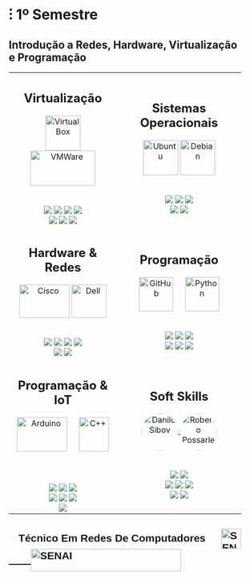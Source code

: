 <!DOCTYPE html>
<html>
<head>
</head>
<body>
  <div style="max-width: 100%; padding: 0 20px;">
<h1>⁝ 1º Semestre</h1>
<h2>Introdução a Redes, Hardware, Virtualização e Programação</h2>
<body>
<table>
  <tr>
    <td align="center" >
      <h2>Virtualização</h2>
      <a>
        <img align="center" alt="Virtual Box" height="70" width="70" src="https://www.vectorlogo.zone/logos/virtualbox/virtualbox-icon.svg" />
      </a>
      <a>
        <img align="center" alt="VMWare" height="70" width="130" src="https://vectorwiki.com/images/WP5h6__vmware.svg" />
      </a>
      <br>
      <br><br>
      <img src="https://img.shields.io/badge/Instala%C3%A7%C3%A3o-E06661?logoColor=white&style=for-the-badge">
      <img src="https://img.shields.io/badge/Configuração-E06661?logoColor=white&style=for-the-badge">
      <img src="https://img.shields.io/badge/RAID-E06661?logoColor=white&style=for-the-badge">
      <img src="https://img.shields.io/badge/Conectividade-E06661?logoColor=white&style=for-the-badge">
     <br>
      <img src="https://img.shields.io/badge/Domínios-CA0100?logoColor=white&style=for-the-badge">
      <img src="https://img.shields.io/badge/Compartilhamento-CA0100?logoColor=white&style=for-the-badge">
      <img src="https://img.shields.io/badge/Backup-CA0100?logoColor=white&style=for-the-badge">
    </td>
    <td align="center">
      <h2>Sistemas Operacionais</h2>
      <a>
        <img align="center" alt="Ubuntu" height="70" width="70" src="https://www.vectorlogo.zone/logos/ubuntu/ubuntu-icon.svg">
      </a>
      <a>
        <img align="center" alt="Debian" height="70" width="70" src="https://www.vectorlogo.zone/logos/debian/debian-icon.svg">
      </a>
      <br>
      <br><br>
      <img src="https://img.shields.io/badge/Bare Metal-E06661?logoColor=white&style=for-the-badge">
      <img src="https://img.shields.io/badge/Baseado em SO-E06661?logoColor=white&style=for-the-badge">
      <img src="https://img.shields.io/badge/Instalação-E06661?logoColor=white&style=for-the-badge">
      <br>
      <img src="https://img.shields.io/badge/Configuração-CA0100?logoColor=white&style=for-the-badge">
      <img src="https://img.shields.io/badge/Simulação de Ambientes-CA0100?logoColor=white&style=for-the-badge">
    </td>
  </tr>
  <tr>
    <td align="center">
      <h2>Hardware & Redes</h2>
        <img align="center" alt="Cisco" height="66" width="100" src="https://www.vectorlogo.zone/logos/cisco/cisco-ar21.svg" />
        <img align="center" alt="Dell" height="66" width="70" src="https://www.vectorlogo.zone/logos/dell/dell-icon.svg" />
      </a>
      <br>
      <br><br>
      <img src="https://img.shields.io/badge/Switching-6BA1EB?logoColor=black&style=for-the-badge">
      <img src="https://img.shields.io/badge/WiFi-6BA1EB?logoColor=black&style=for-the-badge">
      <img src="https://img.shields.io/badge/Infraestrutura-6BA1EB?logoColor=black&style=for-the-badge">
      <img src="https://img.shields.io/badge/Cabeamento-6BA1EB?logoColor=black&style=for-the-badge">
      <br>
      <img src="https://img.shields.io/badge/Modelos_OSI_&_TCP/IP-4671BC?logoColor=white&style=for-the-badge">
      <img src="https://img.shields.io/badge/Server_físico-4671BC?logoColor=white&style=for-the-badge">
    </td>
    <td align="center">
      <h2>Programação</h2>
      <a>
        <img align="center" alt="GitHub" height="68" width="68" src="https://www.vectorlogo.zone/logos/github/github-tile.svg" />
      ㅤ
      <a>
        <img align="center" alt="Python" height="68" width="68" src="https://www.vectorlogo.zone/logos/python/python-icon.svg" />
      </a>
      <br>
      <br><br>
      <img src="https://img.shields.io/badge/Lógica_de_Programação-F3D485?logoColor=black&style=for-the-badge">
      <img src="https://img.shields.io/badge/Funções-F3D485?logoColor=black&style=for-the-badge">
      <img src="https://img.shields.io/badge/GitHub-F3D485?logoColor=black&style=for-the-badge">
      <br>
      <img src="https://img.shields.io/badge/Python-F3D485?logoColor=black&style=for-the-badge">
      <img src="https://img.shields.io/badge/VS Code-F3D485?logoColor=black&style=for-the-badge">
      <img src="https://img.shields.io/badge/Função-F3D485?logoColor=black&style=for-the-badge">
    </td>
  </tr>
  <tr>
    <td align="center">
      <h2>Programação & IoT</h2>
      <a>
        <img align="center" alt="Arduino" height="68" width="100" src="https://upload.wikimedia.org/wikipedia/commons/thumb/8/87/Arduino_Logo.svg/2560px-Arduino_Logo.svg.png"/>
        ㅤ
        <img align="center" alt="C++" height="68" width="60" src="https://upload.wikimedia.org/wikipedia/commons/thumb/1/18/ISO_C%2B%2B_Logo.svg/800px-ISO_C%2B%2B_Logo.svg.png"/>
        ㅤ
      </a>
      <br>
      <br><br>
     <img src="https://img.shields.io/badge/Fundamentos-79A2AE?logoColor=black&style=for-the-badge">
     <img src="https://img.shields.io/badge/Lógica de Programação-79A2AE?logoColor=black&style=for-the-badge">
      <img src="https://img.shields.io/badge/Bibliotecas-79A2AE?logoColor=black&style=for-the-badge">
      <br>
      <img src="https://img.shields.io/badge/Projetos Práticos-45818E?logoColor=white&style=for-the-badge">
     <img src="https://img.shields.io/badge/VS Code-45818E?logoColor=white&style=for-the-badge">
     <img src="https://img.shields.io/badge/Funçoes-45818E?logoColor=white&style=for-the-badge">
      <br>
      <img src="https://img.shields.io/badge/Variáveis-45818E?logoColor=white&style=for-the-badge">
    </td>
    <td align="center">
      <h2>Soft Skills</h2>
        <a href="https://www.linkedin.com/in/daniloluciano/">
        <img align="center" alt="Danilo Sibov" height="73" width="73" src="https://i.ibb.co/WsctYM7/z-XDujcqn-t-removebg-preview.png" style="border-radius: 50%;">
      </a>
      <a>
        <a href="https://www.linkedin.com/in/roberto-possarle/">
        <img align="center" alt="Roberto Possarle" height="73" width="73" src="https://i.ibb.co/PGsPNbz/Sy34sx4-D-t-removebg-preview-1.png" style="border-radius: 50%;">
      </a>
      <br>
      <br><br>
      <img src="https://img.shields.io/badge/Trabalho_em_equipe-C07A9E?logoColor=black&style=for-the-badge">
      <img src="https://img.shields.io/badge/Técnica de Apresentação-C07A9E?logoColor=black&style=for-the-badge">
     <br>
      <img src="https://img.shields.io/badge/Email-A54E79?logoColor=white&style=for-the-badge">
      <img src="https://img.shields.io/badge/LinkedIn-A54E79?logoColor=white&style=for-the-badge">
      <img src="https://img.shields.io/badge/Currículo_profissional-A54E79?logoColor=white&style=for-the-badge">
     <br>
      <img src="https://img.shields.io/badge/Relatório_técnico-C17BA0?logoColor=black&style=for-the-badge">
      <img src="https://img.shields.io/badge/Documentação-C17BA0?logoColor=black&style=for-the-badge">
    </td>
  </tr>
</table>
</body>
</html>
    <table>
<a>
<h2 style="font-family: 'Bodoni', sans-serif;">ㅤTécnico Em Redes De Computadores ㅤ
  <a href="https://github.com/euumarcel0/FOFX/blob/main/2readme.md">
  <img align="center" alt="SENAI" height="40" width="40" src="https://icon-library.com/images/white-play-icon/white-play-icon-13.jpg"/>ㅤㅤ
  <img align="center" alt="SENAI" height="45" width="300" src="https://oamengenharia.com.br/wp-content/uploads/2018/09/Logo-SENAI.png" />
</h2>
</a>
</table>
